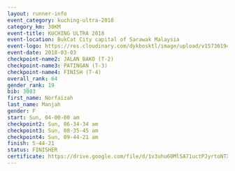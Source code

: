 ```yaml
--- 
layout: runner-info 
event_category: kuching-ultra-2018 
category_km: 30KM 
event-title: KUCHING ULTRA 2018 
event-location: BukCat City capital of Sarawak Malaysia 
event-logo: https://res.cloudinary.com/dykbosktl/image/upload/v1573619473/Logo/kuching-ultra-2018-logo_tlpvm5.png 
event-date: 2018-03-03 
checkpoint-name2: JALAN BAKO (T-2) 
checkpoint-name3: PATINGAN (T-3) 
checkpoint-name4: FINISH (T-4) 
overall_rank: 64
gender_rank: 19
bib: 3083
first_name: Norfaizah
last_name: Manjah
gender: F
start: Sun, 04-00-00 am
checkpoint2: Sun, 06-34-34 am
checkpoint3: Sun, 08-35-45 am
checkpoint4: Sun, 09-44-21 am
finish: 5-44-21
status: FINISHER
certificate: https://drive.google.com/file/d/1v3uhu60MlSA71uctPJyrtoNTX8GNVdI6/view?usp=sharing","CERTIFICATE")
--- 
```


